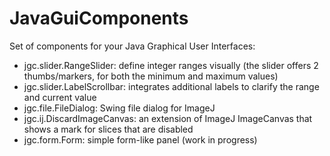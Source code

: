 JavaGuiComponents
=================

Set of components for your Java Graphical User Interfaces:

- jgc.slider.RangeSlider: define integer ranges visually (the slider offers 2 thumbs/markers,
  for both the minimum and maximum values) 
- jgc.slider.LabelScrollbar: integrates additional labels to clarify the range and current value
- jgc.file.FileDialog: Swing file dialog for ImageJ
- jgc.ij.DiscardImageCanvas: an extension of ImageJ ImageCanvas that shows a mark for slices
  that are disabled
- jgc.form.Form: simple form-like panel (work in progress)